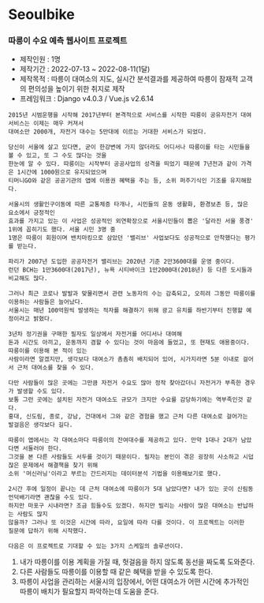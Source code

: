# Seoulbike
<h3>따릉이 수요 예측 웹사이트 프로젝트</h3>

<ul>
<li>제작인원 : 1명</li>
<li>제작기간 : 2022-07-13 ~ 2022-08-11(1달)</li>
<li>제작목적 : 따릉이 대여소의 지도, 실시간 분석결과를 제공하여 따릉이 잠재적 고객의 편의성을 높이기 위한 취지로 제작</li>
<li>프레임워크 : Django v4.0.3 / Vue.js v2.6.14</li>

</ul>

    2015년 시범운행을 시작해 2017년부터 본격적으로 서비스를 시작한 따릉이 공유자전거 대여서비스는 이제는 매우 커져서
    대여소만 2000개, 자전거 대수는 5만대에 이르는 거대한 서비스가 되었다.

    당신이 서울에 살고 있다면, 굳이 한강변에 가지 않더라도 어디서나 따릉이를 타는 시민들을 볼 수 있고, 또 그 수도 많다는 것을
    한눈에 알 수 있다. 따릉이는 시작부터 공공사업의 성격을 띄었기 때문에 7년전과 같이 가격은 1시간에 1000원으로 유지되었으며
    티머니GO와 같은 공공기관의 앱에 이용권 혜택을 주는 등, 소위 퍼주기식인 기조를 유지해왔다.

    서울시의 생활인구이동에 따른 교통체증 타개나, 시민들의 운동 생활화, 환경보존 등, 많은 요소에서 긍정적인
    효과를 가지고 있는 이 사업은 성공적인 외연확장으로 서울시민들이 뽑은 '달라진 서울 풍경' 1위에 꼽히기도 했다. 서울 시민 3명 중
    1명은 따릉이 회원이며 밴치마킹으로 삼았던 '밸리브' 사업보다도 성공적으로 안착했다는 평가를 받는다.

    파리가 2007년 도입한 공공자전거 밸리브는 2020년 기준 2만3600대를 운영 중이다. 
    런던 BCH는 1만3600대(2017년), 뉴욕 시티바이크 1만2000대(2018년) 등 다른 도시들과 비교해도 많다.

    그러나 최근 코로나 발발과 맞물리면서 관련 노동자의 수는 감축되고, 오히려 그동안 따릉이를 이용하는 사람들은 늘어났다.
    서울시는 매년 100억원씩 발생하는 적자를 해결하기 위해 광고 유치를 하반기부터 진행할 예정이라고 밝혔다.

    3년차 정기권을 구매한 필자도 일상에서 자전거를 어디서나 대여해 
    돈과 시간도 아끼고, 운동까지 겸할 수 있다는 것이 마음에 들었고, 또 현재도 애용중이다. 따릉이를 이용해 본 적이 있는
    사람이라면 알겠지만, 생각보다 대여소가 촘촘히 배치되어 있어, 시가지라면 5분 이내로 걸어서 근처 대여소를 찾을 수 있다.

    다만 사람들이 많은 곳에는 그만큼 자전거 수요도 많아 정작 찾아갔더니 자전거가 부족한 경우가 발생할 수도 있다.
    보통 그런 곳에는 설치된 자전거 대여소도 규모가 크지만 수요를 감당하기에는 역부족인것 같다.
    홍대, 신도림, 종로, 강남, 건대에서 그와 같은 경험을 했고 근처 다른 대여소로 걸어가는 발걸음은 생각보다 길다.

    따릉이 앱에서는 각 대여소마다 따릉이의 잔여대수를 제공하고 있다. 만약 1대나 2대가 남았다면 서둘러야 한다.
    그것을 본 다른 사람들도 서두를 것이기 때문이다. 필자는 본인이 겪은 굉장히 사소하고 시덥잖은 문제에서 해결책을 찾기 위해
    소위 '머신러닝'이라고 부르는 간드러지는 데이터분석 기법을 이용해보기로 했다.

    2시간 후에 일정이 끝나는 데 근처 대여소에 따릉이가 5대 남았다면? 내가 있는 곳이 신림동 언덕배기라면 괜찮을 수도 있다.
    하지만 마포구 시내라면? 조금 힘들수도 있겠다. 하지만 빌리는 사람이 많은 대여소는 반납하는 사람도 많지
    않을까? 그러나 또 이것은 시간에 따라, 요일에 따라 다를 것이다. 이 프로젝트는 이러한
    질문에 답하기 위해 시작했다.

    다음은 이 프로젝트로 기대할 수 있는 3가지 스케일의 솔루션이다.
<ol>
<li>내가 따릉이를 이용 계획을 가질 때, 헛걸음을 하지 않도록 동선을 짜도록 도와준다.</li>
<li>다른 사람들도 따릉이를 이용할 때 같은 혜택을 받을 수 있도록 한다.</li>
<li>따릉이 사업을 관리하는 서울시의 입장에서, 어떤 대여소가 어떤 시간에 추가적인 따릉이 배치가 필요할지 파악하는데 도움을 준다.</li>
</ol>

    
